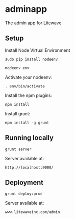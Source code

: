 # adminapp

The admin app for Litewave

## Setup

Install Node Virtual Environment 

`sudo pip install nodeenv`

`nodeenv env`

Activate your nodeenv:

`. env/bin/activate`

Install the npm plugins:

`npm install`

Install grunt:

`npm install -g grunt`


## Running locally

`grunt server`

Server available at:

`http://localhost:9000/`

## Deployment

`grunt deploy:prod`

Server available at:

`www.litewaveinc.com/admin`
